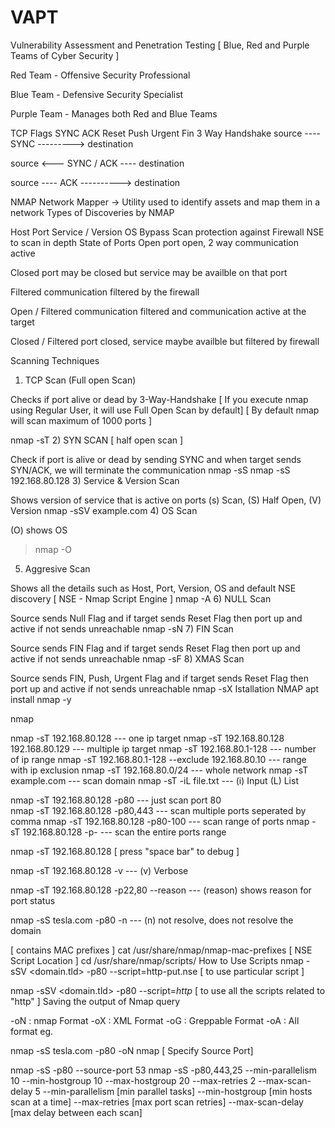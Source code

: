 # VAPT
Vulnerability Assessment and Penetration Testing
[ Blue, Red and Purple Teams of Cyber Security ]

Red Team - Offensive Security Professional

Blue Team - Defensive Security Specialist

Purple Team - Manages both Red and Blue Teams

TCP Flags
SYNC
ACK
Reset
Push
Urgent
Fin
3 Way Handshake
source ---- SYNC ---------> destination

source <--- SYNC / ACK ---- destination

source ---- ACK ----------> destination

NMAP
Network Mapper -> Utility used to identify assets and map them in a network
Types of Discoveries by NMAP

Host
Port
Service / Version
OS
Bypass Scan protection against Firewall
NSE to scan in depth
State of Ports
Open port open, 2 way communication active

Closed port may be closed but service may be availble on that port

Filtered communication filtered by the firewall

Open / Filtered communication filtered and communication active at the target

Closed / Filtered port closed, service maybe availble but filtered by firewall

Scanning Techniques
1) TCP Scan (Full open Scan)

Checks if port alive or dead by 3-Way-Handshake
[ If you execute nmap using Regular User, it will use Full Open Scan by default] [ By default nmap will scan maximum of 1000 ports ]

nmap -sT <target>
2) SYN SCAN [ half open scan ]

Check if port is alive or dead by sending SYNC and when target sends SYN/ACK, we will terminate the communication
nmap -sS <target>
nmap -sS 192.168.80.128
3) Service & Version Scan

Shows version of service that is active on ports
(s) Scan, (S) Half Open, (V) Version
nmap -sSV example.com
4) OS Scan

(O) shows OS
> nmap -O <target>
5) Aggresive Scan

Shows all the details such as Host, Port, Version, OS and default NSE discovery [ NSE - Nmap Script Engine ]
nmap -A <target>
6) NULL Scan

Source sends Null Flag and if target sends Reset Flag then port up and active if not sends unreachable
nmap -sN <target>
7) FIN Scan

Source sends FIN Flag and if target sends Reset Flag then port up and active if not sends unreachable
nmap -sF <target>
8) XMAS Scan

Source sends FIN, Push, Urgent Flag and if target sends Reset Flag then port up and active if not sends unreachable
nmap -sX <target>
Istallation NMAP
apt install nmap -y

nmap <options><scan-type> <target>

nmap -sT 192.168.80.128										--- one ip target
nmap -sT 192.168.80.128 192.168.80.129						--- multiple ip target
nmap -sT 192.168.80.1-128										--- number of ip range
nmap -sT 192.168.80.1-128 --exclude 192.168.80.10				--- range with ip exclusion
nmap -sT 192.168.80.0/24										--- whole network
nmap -sT example.com 											--- scan domain
nmap -sT -iL file.txt											--- (i) Input (L) List 

nmap -sT 192.168.80.128 -p80							--- just scan port 80		
nmap -sT 192.168.80.128 -p80,443						--- scan multiple ports seperated by comma
nmap -sT 192.168.80.128 -p80-100						--- scan range of ports
nmap -sT 192.168.80.128 -p-							--- scan the entire ports range

nmap -sT 192.168.80.128
[ press "space bar" to debug ]

nmap -sT 192.168.80.128 -v 							--- (v) Verbose

nmap -sT 192.168.80.128 -p22,80 --reason				--- (reason) shows reason for port status

nmap -sS tesla.com -p80 -n							--- (n) not resolve, does not resolve the domain

[ contains MAC prefixes ]
cat /usr/share/nmap/nmap-mac-prefixes
[ NSE Script Location ]
cd /usr/share/nmap/scripts/
How to Use Scripts
nmap -sSV <domain.tld> -p80 --script=http-put.nse
[ to use particular script ]

nmap -sSV <domain.tld> -p80 --script=*http*
[ to use all the scripts related to "http" ]
Saving the output of Nmap query

-oN <file-name> : nmap Format
-oX <file-name> : XML Format
-oG <file-name> : Greppable Format
-oA <file-name> : All format
eg.

nmap -sS tesla.com -p80 -oN nmap
[ Specify Source Port]

nmap -sS <target> -p80 --source-port 53
nmap -sS -p80,443,25 --min-parallelism 10 --min-hostgroup 10 --max-hostgroup 20 --max-retries 2 --max-scan-delay 5 <target-range>
--min-parallelism        [min parallel tasks]
--min-hostgroup         [min hosts scan at a time]
--max-retries               [max port scan retries]
--max-scan-delay        [max delay between each scan]
